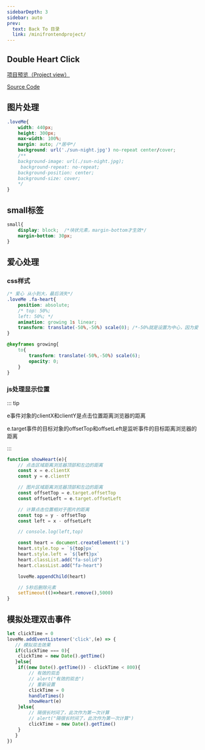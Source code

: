 ```yaml
---
sidebarDepth: 3
sidebar: auto
prev:
  text: Back To 目录
  link: /minifrontendproject/
---
```




## Double Heart Click

[项目预览（Project view）](https://q10viking.github.io/Mini-FrontEnd-project/13%20Double%20heart%20click/)

[Source Code](https://github.com/Q10Viking/Mini-FrontEnd-project/tree/main/13%20Double%20heart%20click)

<common-progresson-snippet src="https://q10viking.github.io/Mini-FrontEnd-project/13%20Double%20heart%20click/"/>





## 图片处理

```css
.loveMe{
    width: 440px;
    height: 300px;
    max-width: 100%;
    margin: auto; /*居中*/
    background: url('./sun-night.jpg') no-repeat center/cover;
    /**
    background-image: url(./sun-night.jpg);
     background-repeat: no-repeat;
    background-position: center;
    background-size: cover;
    */
}
```



## small标签

```css
small{
    display: block;  /*块状元素，margin-bottom才生效*/
    margin-bottom: 30px;
}
```





## 爱心处理

### css样式

```css
/* 爱心 从小到大，最后消失*/
.loveMe .fa-heart{
    position: absolute;
    /* top: 50%;
    left: 50%; */
    animation: growing 1s linear;
    transform: translate(-50%,-50%) scale(0); /*-50%就是设置为中心，因为爱心自身有大小*/
}

@keyframes growing{
    to{
        transform: translate(-50%,-50%) scale(6);
        opacity: 0;
    }
}
```



### js处理显示位置

::: tip

e事件对象的clientX和clientY是点击位置距离浏览器的距离

e.target事件的目标对象的offsetTop和offsetLeft是监听事件的目标距离浏览器的距离

:::

```js
function showHeart(e){
    // 点击区域距离浏览器顶部和左边的距离
    const x = e.clientX
    const y = e.clientY

    // 图片区域距离浏览器顶部和左边的距离
    const offsetTop = e.target.offsetTop
    const offsetLeft = e.target.offsetLeft

    // 计算点击位置相对于图片的距离
    const top = y - offsetTop
    const left = x - offsetLeft

    // console.log(left,top)

    const heart = document.createElement('i')
    heart.style.top = `${top}px`
    heart.style.left = `${left}px`
    heart.classList.add("fa-solid")
    heart.classList.add("fa-heart")

    loveMe.appendChild(heart)

    // 5秒后删除元素
    setTimeout(()=>heart.remove(),5000)
}
```



## 模拟处理双击事件

```js
let clickTime = 0
loveMe.addEventListener('click',(e) => {
   // 模拟双击效果
   if(clickTime === 0){
    clickTime = new Date().getTime()
   }else{
    if((new Date().getTime()) - clickTime < 800){
        // 有效的双击
        // alert("有效的双击")
        // 重新设置
        clickTime = 0
        handleTimes()
        showHeart(e)
    }else{
        // 隔很长时间了，此次作为第一次计算
        // alert("隔很长时间了，此次作为第一次计算")
        clickTime = new Date().getTime()
    }
   }
})
```

